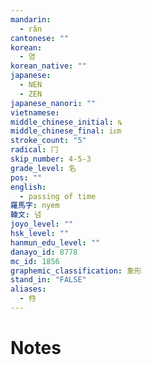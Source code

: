 ```yaml
---
mandarin:
  - rǎn
cantonese: ""
korean:
  - 염
korean_native: ""
japanese:
  - NEN
  - ZEN
japanese_nanori: ""
vietnamese:
middle_chinese_initial: ȵ
middle_chinese_final: iᴇm
stroke_count: "5"
radical: 冂
skip_number: 4-5-3
grade_level: 名
pos: ""
english:
  - passing of time
羅馬字: nyem
韓文: 념
joyo_level: ""
hsk_level: ""
hanmun_edu_level: ""
danayo_id: 8778
mc_id: 1856
graphemic_classification: 象形
stand_in: "FALSE"
aliases:
  - 冄
---
```


# Notes
